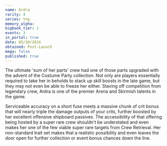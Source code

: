 ```yaml
---
name: Ardra
rarity: 4
series: tng
memory_alpha:
bigbook_tier: 1
events: 3
in_portal: true
date: 05/10/2016
obtained: Post-Launch
mega: false
published: true
---
```


The ultimate 'sum of her parts' crew had one of those parts upgraded with the advent of the Costume Party collection. Not only are players essentially required to take her in beholds to stack up skill boosts in the late game, but they may not even be able to freeze her either. Staving off competition from legendary crew, Ardra is one of the premier Arena and Skirmish talents in the game.

Serviceable accuracy on a short fuse meets a massive chunk of crit bonus that will nearly triple the damage outputs of your crits, further boosted by her excellent offensive shipboard passives. The accessibility of that offering being hosted by a super rare crew shouldn't be understated and even makes her one of the few viable super rare targets from Crew Retrieval. Her non-standard trait set makes that a realistic possibility and even leaves the door open for further collection or event bonus chances down the line.
